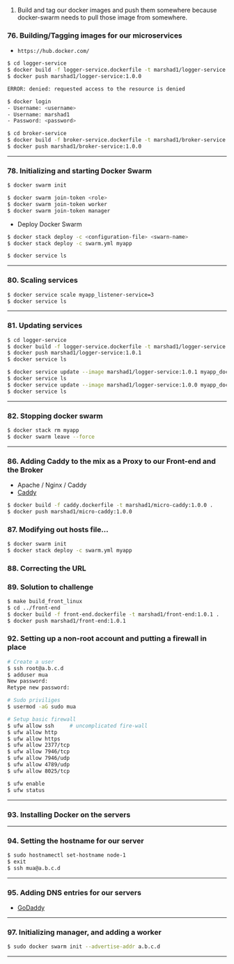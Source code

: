 1. Build and tag our docker images and push them somewhere because docker-swarm needs to pull those image from somewhere.

### 76. Building/Tagging images for our microservices
* `https://hub.docker.com/`

```bash
$ cd logger-service
$ docker build -f logger-service.dockerfile -t marshad1/logger-service:1.0.0 .  #Build & tag
$ docker push marshad1/logger-service:1.0.0

ERROR: denied: requested access to the resource is denied

$ docker login
- Username: <username>
- Username: marshad1
- Password: <password>

$ cd broker-service
$ docker build -f broker-service.dockerfile -t marshad1/broker-service:1.0.0 .
$ docker push marshad1/broker-service:1.0.0
```

***

### 78. Initializing and starting Docker Swarm
```bash
$ docker swarm init

$ docker swarm join-token <role>
$ docker swarm join-token worker
$ docker swarm join-token manager
```

* Deploy Docker Swarm 
```bash
$ docker stack deploy -c <configuration-file> <swarn-name>
$ docker stack deploy -c swarm.yml myapp

$ docker service ls
```
***

### 80. Scaling services
```bash
$ docker service scale myapp_listener-service=3
$ docker service ls
```

***

### 81. Updating services
```bash
$ cd logger-service
$ docker build -f logger-service.dockerfile -t marshad1/logger-service:1.0.1 .
$ docker push marshad1/logger-service:1.0.1
$ docker service ls
```

```bash
$ docker service update --image marshad1/logger-service:1.0.1 myapp_docker-service #up-grade
$ docker service ls
$ docker service update --image marshad1/logger-service:1.0.0 myapp_docker-service #down-grade
$ docker service ls
```

***

### 82. Stopping docker swarm
```bash
$ docker stack rm myapp
$ docker swarm leave --force
```

***

### 86. Adding Caddy to the mix as a Proxy to our Front-end and the Broker
* Apache / Nginx / Caddy
* [Caddy](https://caddyserver.com/)
```bash
$ docker build -f caddy.dockerfile -t marshad1/micro-caddy:1.0.0 .
$ docker push marshad1/micro-caddy:1.0.0
```

### 87. Modifying out hosts file...
```bash
$ docker swarm init
$ docker stack deploy -c swarm.yml myapp
```

### 88. Correcting the URL

### 89. Solution to challenge
```bash
$ make build_front_linux
$ cd ../front-end
$ docker build -f front-end.dockerfile -t marshad1/front-end:1.0.1 .
$ docker push marshad1/front-end:1.0.1
```

### 92. Setting up a non-root account and putting a firewall in place
```bash
# Create a user
$ ssh root@a.b.c.d
$ adduser mua
New password:
Retype new password:

# Sudo priviliges
$ usermod -aG sudo mua

# Setup basic firewall
$ ufw allow ssh     # uncomplicated fire-wall
$ ufw allow http
$ ufw allow https
$ ufw allow 2377/tcp
$ ufw allow 7946/tcp
$ ufw allow 7946/udp
$ ufw allow 4789/udp
$ ufw allow 8025/tcp

$ ufw enable
$ ufw status
```

***

### 93. Installing Docker on the servers

***

### 94. Setting the hostname for our server
```bash
$ sudo hostnamectl set-hostname node-1
$ exit
$ ssh mua@a.b.c.d
```

***

### 95. Adding DNS entries for our servers
* [GoDaddy](https://www.godaddy.com/)

***

### 97. Initializing manager, and adding a worker
```bash
$ sudo docker swarm init --advertise-addr a.b.c.d
```

***
